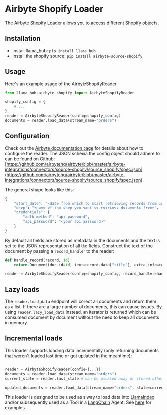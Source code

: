 # Airbyte Shopify Loader

The Airbyte Shopify Loader allows you to access different Shopify objects.

## Installation

* Install llama_hub: `pip install llama_hub`
* Install the shopify source: `pip install airbyte-source-shopify`

## Usage

Here's an example usage of the AirbyteShopifyReader.

```python
from llama_hub.airbyte_shopify import AirbyteShopifyReader

shopify_config = {
    # ...
}
reader = AirbyteShopifyReader(config=shopify_config)
documents = reader.load_data(stream_name="orders")
```

## Configuration

Check out the [Airbyte documentation page](https://docs.airbyte.com/integrations/sources/shopify/) for details about how to configure the reader.
The JSON schema the config object should adhere to can be found on Github: [https://github.com/airbytehq/airbyte/blob/master/airbyte-integrations/connectors/source-shopify/source_shopify/spec.json](https://github.com/airbytehq/airbyte/blob/master/airbyte-integrations/connectors/source-shopify/source_shopify/spec.json).

The general shape looks like this:
```python
{
    "start_date": "<date from which to start retrieving records from in ISO format, e.g. 2020-10-20T00:00:00Z>",
    "shop": "<name of the shop you want to retrieve documents from>",
    "credentials": {
        "auth_method": "api_password",
        "api_password": "<your api password>"
    }
}
```

By default all fields are stored as metadata in the documents and the text is set to the JSON representation of all the fields. Construct the text of the document by passing a `record_handler` to the reader:
```python
def handle_record(record, id):
    return Document(doc_id=id, text=record.data["title"], extra_info=record.data)

reader = AirbyteShopifyReader(config=shopify_config, record_handler=handle_record)
```

## Lazy loads

The `reader.load_data` endpoint will collect all documents and return them as a list. If there are a large number of documents, this can cause issues. By using `reader.lazy_load_data` instead, an iterator is returned which can be consumed document by document without the need to keep all documents in memory.

## Incremental loads

This loader supports loading data incrementally (only returning documents that weren't loaded last time or got updated in the meantime):
```python

reader = AirbyteShopifyReader(config={...})
documents = reader.load_data(stream_name="orders")
current_state = reader.last_state # can be pickled away or stored otherwise

updated_documents = reader.load_data(stream_name="orders", state=current_state) # only loads documents that were updated since last time
```

This loader is designed to be used as a way to load data into [LlamaIndex](https://github.com/jerryjliu/llama_index/tree/main/llama_index) and/or subsequently used as a Tool in a [LangChain](https://github.com/hwchase17/langchain) Agent. See [here](https://github.com/emptycrown/llama-hub/tree/main) for examples.
